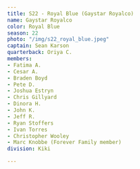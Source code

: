 ```yaml
---
title: S22 - Royal Blue (Gaystar Royalco)
name: Gaystar Royalco
color: Royal Blue
season: 22
photo: "/img/s22_royal_blue.jpeg"
captain: Sean Karson
quarterback: Oriya C.
members:
- Fatima A.
- Cesar A.
- Braden Boyd
- Pete D.
- Joshua Estryn
- Chris Gillyard
- Dinora H.
- John K.
- Jeff R.
- Ryan Stoffers
- Ivan Torres
- Christopher Wooley
- Marc Knobbe (Forever Family member)
division: Kiki

---
```

